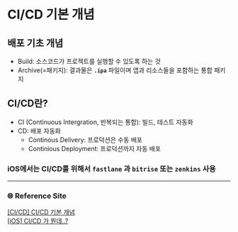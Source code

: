 # CI/CD 기본 개념

## 배포 기초 개념
- Build: 소스코드가 프로젝트를 실행할 수 있도록 하는 것
- Archive(=패키지): 결과물은 **`.ipa`** 파일이며 앱과 리소스들을 포함하는 통합 패키지

## CI/CD란?
- CI (Continuous Intergration, 반복되는 통합): 빌드, 테스트 자동화
- CD: 배포 자동화
  - Continous Delivery: 프로덕션은 수동 배포
  - Continious Deployment: 프로덕션까지 자동 배포

### iOS에서는 CI/CD를 위해서 **`fastlane`** 과 `bitrise` 또는 `zenkins` 사용
---
### 🌐 Reference Site
[[CI/CD] CI/CD 기본 개념](https://ios-development.tistory.com/422)    
[[iOS] CI/CD 가 뭔데..?](https://velog.io/@ddosang/CICD%EA%B0%80-%EB%AD%94%EB%8D%B0)

